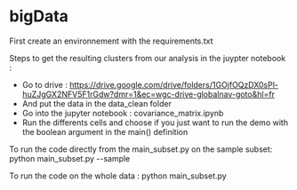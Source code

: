 # bigData

First create an environnement with the requirements.txt

Steps to get the resulting clusters from our analysis in the juypter notebook : 
- Go to drive :  https://drive.google.com/drive/folders/1GOjfOQzDX0sPl-huZJgGX2NFV5F1rGdw?dmr=1&ec=wgc-drive-globalnav-goto&hl=fr
- And put the data in the data_clean folder
- Go into the jupyter notebook : covariance_matrix.ipynb
- Run the differents cells and choose if you just want to run the demo with the boolean argument in the main() definition 

To run the code directly from the main_subset.py on the sample subset:  
python main_subset.py --sample

To run the code on the whole data :
python main_subset.py 
